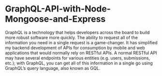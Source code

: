 # GraphQL-API-with-Node-Mongoose-and-Express
GraphQL is a technology that helps developers across the board to build more robust software more quickly. The ability to request all of the information you need in a single request is a game-changer. It has simplified my backend development of APIs for consumption by mobile and web applications that would normally rely on RESTful APIs. A normal RESTful API may have several endpoints for various entities (e.g. users, submissions, etc.); with GraphQL, you can get all of this information in a single go using GraphQL’s query language, also known as GQL.
